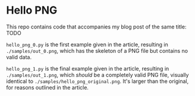 # Hello PNG

This repo contains code that accompanies my blog post of the same title: TODO

`hello_png_0.py` is the first example given in the article, resulting in `./samples/out_0.png`, which has the skeleton of a PNG file but contains no valid data.

`hello_png_1.py` is the final example given in the article, resulting in `./samples/out_1.png`, which *should* be a completely valid PNG file, visually identical to `./samples/hello_png_original.png`. It's larger than the original, for reasons outlined in the article.
